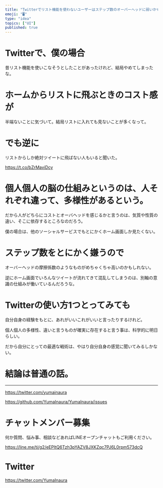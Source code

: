 ```yaml
---
title: "Twitterでリスト機能を使わないユーザーはステップ数のオーバーヘッドに弱いかもしれない。脳は多様性でできている。一応UIの話。"
emoji: "🖥"
type: "idea"
topics: ["UI"]
published: true
---
```




# Twitterで、僕の場合

昔リスト機能を使いこなそうとしたことがあったけれど、結局やめてしまったな。

# ホームからリストに飛ぶときのコスト感が

半端ないことに気づいて。結局リストに入れても見ないことが多くなって。

# でも逆に

リストからしか絶対ツイートに飛ばない人もいると聞いた。 

https://t.co/bZrMaviDcy

# 個人個人の脳の仕組みというのは、人それぞれ違って、多様性があるという。

だから人がどちらにコストとオーバヘッドを感じるかと言うのは、気質や性質の違い、そこに依存するところなのだろう。

僕の場合は、他のソーシャルサービスでもとにかくホーム画面しか見たくない。

# ステップ数をとにかく嫌うので

オーバーヘッドの摩擦係数のようなものがめちゃくちゃ高いのかもしれない。

逆にホーム画面でいろんなツイートが流れてきて混乱してしまうのは、別軸の意識の仕組みが働いているんだろうな。

# Twitterの使い方1つとってみても

自分自身の経験をもとに、あれがいいこれがいいと言ったりするけれど。

個人個人の多様性、違いと言うものが確実に存在すると言う事は、科学的に明日らしい。

だから自分にとっての最適な戦術は、やはり自分自身の感覚に聞いてみるしかない。

# 結論は普通の話。


---

https://twitter.com/yumainaura

https://github.com/YumaInaura/YumaInaura/issues









<!-- Update From Qiita API -->

# チャットメンバー募集


何か質問、悩み事、相談などあればLINEオープンチャットもご利用ください。

https://line.me/ti/g2/eEPltQ6Tzh3pYAZV8JXKZqc7PJ6L0rpm573dcQ





# Twitter


https://twitter.com/YumaInaura


<!-- Update From Qiita API -->


